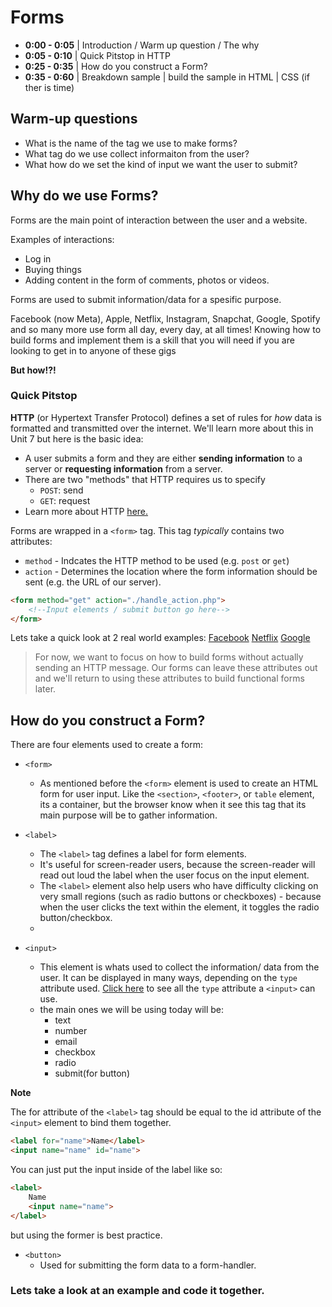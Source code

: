 # Forms

* **0:00 - 0:05** | Introduction / Warm up question / The why
* **0:05 - 0:10** | Quick Pitstop in HTTP
* **0:25 - 0:35** | How do you construct a Form?
* **0:35 - 0:60** | Breakdown sample | build the sample in HTML | CSS (if ther is time)

## Warm-up questions
* What is the name of the tag we use to make forms?
* What tag do we use collect informaiton from the user?
* What how do we set the kind of input we want the user to submit?

## Why do we use Forms?

Forms are the main point of interaction between the user and a website. 

Examples of interactions:
* Log in
* Buying things
* Adding content in the form of comments, photos or videos.
 
Forms are used to submit information/data for a spesific purpose.

Facebook (now Meta), Apple, Netflix, Instagram, Snapchat, Google, Spotify and so many more use form all day, every day, at all times! Knowing how to build forms and implement them is a skill that you will need if you are looking to get in to anyone of these gigs  

**But how!?!**

### Quick Pitstop
**HTTP** (or Hypertext Transfer Protocol) defines a set of rules for _how_ data is formatted and transmitted over the internet. We'll learn more about this in Unit 7 but here is the basic idea:
* A user submits a form and they are either **sending information** to a server or **requesting information** from a server.
* There are two "methods" that HTTP requires us to specify
    * `POST`: send
    * `GET`: request
* Learn more about HTTP [here.](https://www.youtube.com/watch?v=kBXQZMmiA4s)

Forms are wrapped in a `<form>` tag. This tag _typically_ contains two attributes:
* `method` - Indcates the HTTP method to be used (e.g. `post` or `get`) 
* `action` - Determines the location where the form information should be sent (e.g. the URL of our server).

```html
<form method="get" action="./handle_action.php">
    <!--Input elements / submit button go here-->
</form>
```
Lets take a quick look at 2 real world examples: [Facebook](https://www.facebook.com/login/) [Netflix](https://www.netflix.com/login) [Google](https://www.google.com/)
> For now, we want to focus on how to build forms without actually sending an HTTP message. Our forms can leave these attributes out and we'll return to using these attributes to build functional forms later. 

## How do you construct a Form?

There are four elements used to create a form: 
* `<form>`
    * As mentioned before the `<form>` element is used to create an HTML form for user input.  Like the `<section>`, `<footer>`, or `table` element, its a container, but the browser know when it see this tag that its main purpose will be to gather information.
* `<label>`
    * The `<label>` tag defines a label for form elements.
    * It's useful for screen-reader users, because the screen-reader will read out loud the label when the user focus on the input element.
    * The `<label>` element also help users who have difficulty clicking on very small regions (such as radio buttons or checkboxes) - because when the user clicks the text within the <label> element, it toggles the radio button/checkbox.
    * 
    
* `<input>`
    * This element is whats used to collect the information/ data from the user. It can be displayed in many ways, depending on the `type` attribute used. [Click here](https://www.w3schools.com/html/html_form_input_types.asp) to see all the `type` attribute a `<input>` can use.
    * the main ones we will be using today will be:
        * text
        * number
        * email
        * checkbox
        * radio
        * submit(for button)
        
**Note**

The for attribute of the `<label>` tag should be equal to the id attribute of the `<input>` element to bind them together.
```HTML
<label for="name">Name</label>
<input name="name" id="name">
```
You can just put the input inside of the label like so: 

```HTML
<label>
    Name
    <input name="name">
</label>
```
but using the former is best practice. 
* `<button>`
   *  Used for submitting the form data to a form-handler.

### Lets take a look at an example and code it together.